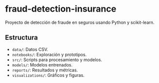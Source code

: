 # fraud-detection-insurance

Proyecto de detección de fraude en seguros usando Python y scikit-learn.

## Estructura
- `data/`: Datos CSV.
- `notebooks/`: Exploración y prototipos.
- `src/`: Scripts para procesamiento y modelos.
- `models/`: Modelos entrenados.
- `reports/`: Resultados y métricas.
- `visualizations/`: Gráficos y figuras.
